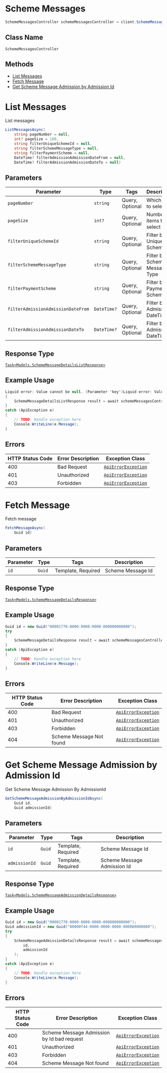# Scheme Messages

```csharp
SchemeMessagesController schemeMessagesController = client.SchemeMessagesController;
```

## Class Name

`SchemeMessagesController`

## Methods

* [List Messages](../../doc/controllers/scheme-messages.md#list-messages)
* [Fetch Message](../../doc/controllers/scheme-messages.md#fetch-message)
* [Get Scheme Message Admission by Admission Id](../../doc/controllers/scheme-messages.md#get-scheme-message-admission-by-admission-id)


# List Messages

List messages

```csharp
ListMessagesAsync(
    string pageNumber = null,
    int? pageSize = 100,
    string filterUniqueSchemeId = null,
    string filterSchemeMessageType = null,
    string filterPaymentScheme = null,
    DateTime? filterAdmissionAdmissionDateFrom = null,
    DateTime? filterAdmissionAdmissionDateTo = null)
```

## Parameters

| Parameter | Type | Tags | Description |
|  --- | --- | --- | --- |
| `pageNumber` | `string` | Query, Optional | Which page to select |
| `pageSize` | `int?` | Query, Optional | Number of items to select |
| `filterUniqueSchemeId` | `string` | Query, Optional | Filter by Unique SchemeId |
| `filterSchemeMessageType` | `string` | Query, Optional | Filter by Scheme Message Type |
| `filterPaymentScheme` | `string` | Query, Optional | Filter by Payment Scheme |
| `filterAdmissionAdmissionDateFrom` | `DateTime?` | Query, Optional | Filter by Admission DateTime |
| `filterAdmissionAdmissionDateTo` | `DateTime?` | Query, Optional | Filter by Admission DateTime |

## Response Type

[`Task<Models.SchemeMessageDetailsListResponse>`](../../doc/models/scheme-message-details-list-response.md)

## Example Usage

```csharp
Liquid error: Value cannot be null. (Parameter 'key')Liquid error: Value cannot be null. (Parameter 'key')Liquid error: Value cannot be null. (Parameter 'key')Liquid error: Value cannot be null. (Parameter 'key')Liquid error: Value cannot be null. (Parameter 'key')Liquid error: Value cannot be null. (Parameter 'key')Liquid error: Value cannot be null. (Parameter 'key')Liquid error: Value cannot be null. (Parameter 'key')Liquid error: Value cannot be null. (Parameter 'key')Liquid error: Value cannot be null. (Parameter 'key')Liquid error: Value cannot be null. (Parameter 'key')Liquid error: Value cannot be null. (Parameter 'key')Liquid error: Value cannot be null. (Parameter 'key')Liquid error: Value cannot be null. (Parameter 'key')try
{
    SchemeMessageDetailsListResponse result = await schemeMessagesController.ListMessagesAsync();
}
catch (ApiException e)
{
    // TODO: Handle exception here
    Console.WriteLine(e.Message);
}
```

## Errors

| HTTP Status Code | Error Description | Exception Class |
|  --- | --- | --- |
| 400 | Bad Request | [`ApiErrorException`](../../doc/models/api-error-exception.md) |
| 401 | Unauthorized | [`ApiErrorException`](../../doc/models/api-error-exception.md) |
| 403 | Forbidden | [`ApiErrorException`](../../doc/models/api-error-exception.md) |


# Fetch Message

Fetch message

```csharp
FetchMessageAsync(
    Guid id)
```

## Parameters

| Parameter | Type | Tags | Description |
|  --- | --- | --- | --- |
| `id` | `Guid` | Template, Required | Scheme Message Id |

## Response Type

[`Task<Models.SchemeMessageDetailsResponse>`](../../doc/models/scheme-message-details-response.md)

## Example Usage

```csharp
Guid id = new Guid("00001770-0000-0000-0000-000000000000");
try
{
    SchemeMessageDetailsResponse result = await schemeMessagesController.FetchMessageAsync(id);
}
catch (ApiException e)
{
    // TODO: Handle exception here
    Console.WriteLine(e.Message);
}
```

## Errors

| HTTP Status Code | Error Description | Exception Class |
|  --- | --- | --- |
| 400 | Bad Request | [`ApiErrorException`](../../doc/models/api-error-exception.md) |
| 401 | Unauthorized | [`ApiErrorException`](../../doc/models/api-error-exception.md) |
| 403 | Forbidden | [`ApiErrorException`](../../doc/models/api-error-exception.md) |
| 404 | Scheme Message Not found | [`ApiErrorException`](../../doc/models/api-error-exception.md) |


# Get Scheme Message Admission by Admission Id

Get Scheme Message Admission By AdmissionId

```csharp
GetSchemeMessageAdmissionByAdmissionIdAsync(
    Guid id,
    Guid admissionId)
```

## Parameters

| Parameter | Type | Tags | Description |
|  --- | --- | --- | --- |
| `id` | `Guid` | Template, Required | Scheme Message Id |
| `admissionId` | `Guid` | Template, Required | Scheme Message Admission Id |

## Response Type

[`Task<Models.SchemeMessageAdmissionDetailsResponse>`](../../doc/models/scheme-message-admission-details-response.md)

## Example Usage

```csharp
Guid id = new Guid("00001770-0000-0000-0000-000000000000");
Guid admissionId = new Guid("00000f44-0000-0000-0000-000000000000");
try
{
    SchemeMessageAdmissionDetailsResponse result = await schemeMessagesController.GetSchemeMessageAdmissionByAdmissionIdAsync(
        id,
        admissionId
    );
}
catch (ApiException e)
{
    // TODO: Handle exception here
    Console.WriteLine(e.Message);
}
```

## Errors

| HTTP Status Code | Error Description | Exception Class |
|  --- | --- | --- |
| 400 | Scheme Message Admission by Id bad request | [`ApiErrorException`](../../doc/models/api-error-exception.md) |
| 401 | Unauthorized | [`ApiErrorException`](../../doc/models/api-error-exception.md) |
| 403 | Forbidden | [`ApiErrorException`](../../doc/models/api-error-exception.md) |
| 404 | Scheme Message Not found | [`ApiErrorException`](../../doc/models/api-error-exception.md) |

